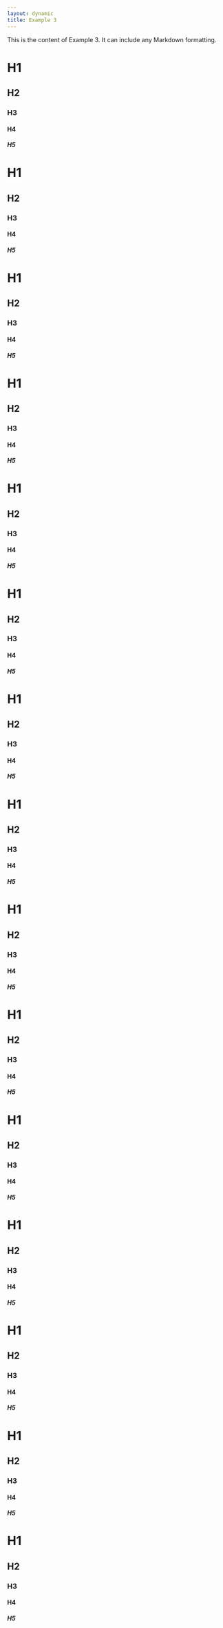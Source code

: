 ```yaml
---
layout: dynamic
title: Example 3
---
```

This is the content of Example 3. It can include any Markdown formatting.

# H1
## H2
### H3
#### H4
##### H5
# H1
## H2
### H3
#### H4
##### H5
# H1
## H2
### H3
#### H4
##### H5
# H1
## H2
### H3
#### H4
##### H5
# H1
## H2
### H3
#### H4
##### H5
# H1
## H2
### H3
#### H4
##### H5
# H1
## H2
### H3
#### H4
##### H5
# H1
## H2
### H3
#### H4
##### H5
# H1
## H2
### H3
#### H4
##### H5
# H1
## H2
### H3
#### H4
##### H5
# H1
## H2
### H3
#### H4
##### H5
# H1
## H2
### H3
#### H4
##### H5
# H1
## H2
### H3
#### H4
##### H5
# H1
## H2
### H3
#### H4
##### H5
# H1
## H2
### H3
#### H4
##### H5
